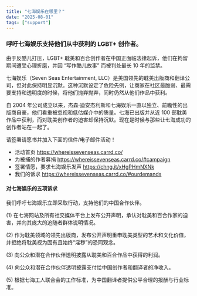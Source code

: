 ```yaml
---
title: "七海娱乐在哪里？" 
date: "2025-08-01"
tags: ["support"] 
---
```


### 呼吁七海娱乐支持他们从中获利的 LGBT+ 创作者。

由于反酷儿打压，LGBT+ 耽美和百合创作者在中国正面临法律起诉，他们在拘留期间遭受心理折磨，并因 “写作酷儿故事” 而被判处最长 10 年的监禁。

七海娱乐（Seven Seas Entertainment, LLC）是美国领先的耽美出版商和翻译公司，但对此保持明显沉默。这种沉默设定了危险先例，让商家在社区最脆弱、最需要支持和透明度的时候，将他们抛弃抛弃，同时仍然从他们作品中获利。

自 2004 年公司成立以来，杰森·迪安杰利斯和七海娱乐一直以独立、前瞻性的出版商自豪，他们看重被忽视和低估媒介中的质量。七海已出版并从近 100 部耽美作品中获利，而对耽美创作者的迫害却保持沉默。现在是时候与那些让七海成功的创作者站在一起了。

请签署请愿书并加入下面的信件/电子邮件活动！

- 活动首页 https://whereissevenseas.carrd.co/
- 为被捕的作者募捐 https://whereissevenseas.carrd.co/#campaign
- 签署情愿，要求七海娱乐发声 https://chng.it/xHgPHmNXNk
- 我们的诉求 https://whereissevenseas.carrd.co/#ourdemands

#### 对七海娱乐的五项诉求

我们呼吁七海娱乐立即采取行动，支持他们的中国合作伙伴。

(1) 在七海网站及所有社交媒体平台上发布公开声明，承认对耽美和百合作家的迫害，并向其庞大的追随者群体说明情况。

(2) 作为耽美领域的领先出版商，发布公开声明重申耽美类型的艺术和文化价值，并拒绝将耽美视为固有且始终“淫秽”的恐同观念。

(3) 向公众和潜在合作伙伴透明披露从耽美和百合作品中获得的利润。

(4) 向公众和潜在合作伙伴透明披露支付给中国创作者和翻译者的净收入。

(5) 根据七海工人联合会的工作标准，为中国翻译者提供公平合理的报酬与行业标准。
